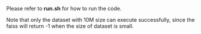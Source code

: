 Please refer to **run.sh** for how to run the code.

Note that only the dataset with 10M size can execute successfully, since the faiss will return -1 when the size of dataset is small.